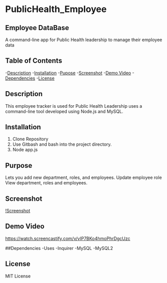# PublicHealth_Employee
## Employee DataBase
A command-line app for Public Health leadership to manage their employee data

## Table of Contents

-[Description](#Description)
-[Installation](#installation)
-[Pupose](#Purpose)
-[Screenshot](#screenshot)
-[Demo Video](#DemoVideo)
-[Dependencies](#Dependencies)
-[License](#license)

## Description
This employee tracker is used for Public Health Leadership uses a command-line tool developed using Node.js and MySQL. 

## Installation
1. Clone Repository 
2. Use Gitbash and bash into the project directory.
3. Node app.js

## Purpose
Lets you add new department, roles, and employees.
Update employee role
View department, roles and employees.

## Screenshot
[!Screenshot](./img/commandline_publichealth_emp.png)
## Demo Video
https://watch.screencastify.com/v/vIP7BKo4hmoPhrDgcUzc

##Dependencies
-Uses 
-Inquirer
-MySQL
-MySQL2
## License
MIT License